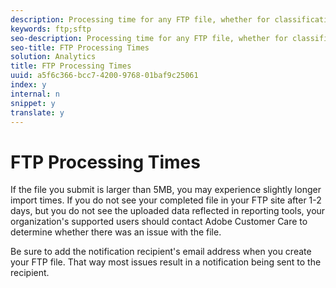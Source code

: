 ```yaml
---
description: Processing time for any FTP file, whether for classifications or Data Sources, is based on the number of files already in the processing queue and the size of your file.
keywords: ftp;sftp
seo-description: Processing time for any FTP file, whether for classifications or Data Sources, is based on the number of files already in the processing queue and the size of your file.
seo-title: FTP Processing Times
solution: Analytics
title: FTP Processing Times
uuid: a5f6c366-bcc7-4200-9768-01baf9c25061
index: y
internal: n
snippet: y
translate: y
---
```


# FTP Processing Times

If the file you submit is larger than 5MB, you may experience slightly longer import times. If you do not see your completed file in your FTP site after 1-2 days, but you do not see the uploaded data reflected in reporting tools, your organization's supported users should contact Adobe Customer Care to determine whether there was an issue with the file. 

Be sure to add the notification recipient's email address when you create your FTP file. That way most issues result in a notification being sent to the recipient. 
